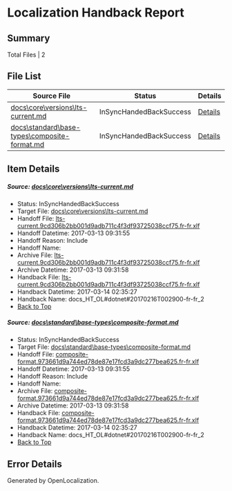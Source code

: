 # <a name='report-top'></a> Localization Handback Report

## Summary
 Total Files | 2

## File List
 Source File | Status | Details 
 ----------- | ------ | ------- 
 [docs\core\versions\lts-current.md](https://github.com/dotnet/docs/blob/3845ec46cbd1f65abd9b78f7b81487efed9de2f2/docs/core/versions/lts-current.md) | InSyncHandedBackSuccess | [Details](#582a521e6a30b740465890b6cb8c773061a98ea6117)
 [docs\standard\base-types\composite-format.md](https://github.com/dotnet/docs/blob/3845ec46cbd1f65abd9b78f7b81487efed9de2f2/docs/standard/base-types/composite-format.md) | InSyncHandedBackSuccess | [Details](#5b61b4736880d57f02070150d8613d860505b2683332)

## Item Details
##### <a name='582a521e6a30b740465890b6cb8c773061a98ea6117'></a> Source: [docs\core\versions\lts-current.md](https://github.com/dotnet/docs/blob/3845ec46cbd1f65abd9b78f7b81487efed9de2f2/docs/core/versions/lts-current.md)
* Status: InSyncHandedBackSuccess
* Target File: [docs\core\versions\lts-current.md](https://github.com/dotnet/docs.fr-fr/blob/baf94f0a664b7b7b49ccec8fb97a211a5cf1e5c5/docs/core/versions/lts-current.md)
* Handoff File: [lts-current.9cd306b2bb001d9adb711c4f3df93725038ccf75.fr-fr.xlf](https://github.com/dotnet/docs.handoff/blob/3696b1d5a29279b3bea53ba920251b48bfd4d8f9/ol-handoff/dotnet/docs.fr-fr/master/dotnet-core/lts-current.9cd306b2bb001d9adb711c4f3df93725038ccf75.fr-fr.xlf)
* Handoff Datetime: 2017-03-13 09:31:55
* Handoff Reason: Include
* Handoff Name: 
* Archive File: [lts-current.9cd306b2bb001d9adb711c4f3df93725038ccf75.fr-fr.xlf](https://github.com/dotnet/docs.handoff/blob/a68d5b613fb4d28734fc30e307c606126bf56c05/ol-archive/dotnet/docs.fr-fr/master/dotnet-core/lts-current.9cd306b2bb001d9adb711c4f3df93725038ccf75.fr-fr.xlf)
* Archive Datetime: 2017-03-13 09:31:58
* Handback File: [lts-current.9cd306b2bb001d9adb711c4f3df93725038ccf75.fr-fr.xlf](https://github.com/dotnet/docs.handback/blob/6bcc50b43f48f46297049fa4b8fee8f3c326ce7b/ol-handback/dotnet/docs.fr-fr/master/dotnet-core/lts-current.9cd306b2bb001d9adb711c4f3df93725038ccf75.fr-fr.xlf)
* Handback Datetime: 2017-03-14 02:35:27
* Handback Name: docs_HT_OL#dotnet#20170216T002900-fr-fr_2
* [Back to Top](#report-top)

##### <a name='5b61b4736880d57f02070150d8613d860505b2683332'></a> Source: [docs\standard\base-types\composite-format.md](https://github.com/dotnet/docs/blob/3845ec46cbd1f65abd9b78f7b81487efed9de2f2/docs/standard/base-types/composite-format.md)
* Status: InSyncHandedBackSuccess
* Target File: [docs\standard\base-types\composite-format.md](https://github.com/dotnet/docs.fr-fr/blob/baf94f0a664b7b7b49ccec8fb97a211a5cf1e5c5/docs/standard/base-types/composite-format.md)
* Handoff File: [composite-format.973661d9a744ed78de87e17fcd3a9dc277bea625.fr-fr.xlf](https://github.com/dotnet/docs.handoff/blob/3696b1d5a29279b3bea53ba920251b48bfd4d8f9/ol-handoff/dotnet/docs.fr-fr/master/dotnet-core/composite-format.973661d9a744ed78de87e17fcd3a9dc277bea625.fr-fr.xlf)
* Handoff Datetime: 2017-03-13 09:31:55
* Handoff Reason: Include
* Handoff Name: 
* Archive File: [composite-format.973661d9a744ed78de87e17fcd3a9dc277bea625.fr-fr.xlf](https://github.com/dotnet/docs.handoff/blob/a68d5b613fb4d28734fc30e307c606126bf56c05/ol-archive/dotnet/docs.fr-fr/master/dotnet-core/composite-format.973661d9a744ed78de87e17fcd3a9dc277bea625.fr-fr.xlf)
* Archive Datetime: 2017-03-13 09:31:58
* Handback File: [composite-format.973661d9a744ed78de87e17fcd3a9dc277bea625.fr-fr.xlf](https://github.com/dotnet/docs.handback/blob/6bcc50b43f48f46297049fa4b8fee8f3c326ce7b/ol-handback/dotnet/docs.fr-fr/master/dotnet-core/composite-format.973661d9a744ed78de87e17fcd3a9dc277bea625.fr-fr.xlf)
* Handback Datetime: 2017-03-14 02:35:27
* Handback Name: docs_HT_OL#dotnet#20170216T002900-fr-fr_2
* [Back to Top](#report-top)


## Error Details

Generated by OpenLocalization.
